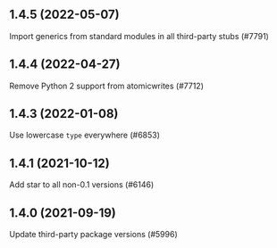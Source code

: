 ## 1.4.5 (2022-05-07)

Import generics from standard modules in all third-party stubs (#7791)

## 1.4.4 (2022-04-27)

Remove Python 2 support from atomicwrites (#7712)

## 1.4.3 (2022-01-08)

Use lowercase `type` everywhere (#6853)

## 1.4.1 (2021-10-12)

Add star to all non-0.1 versions (#6146)

## 1.4.0 (2021-09-19)

Update third-party package versions (#5996)

